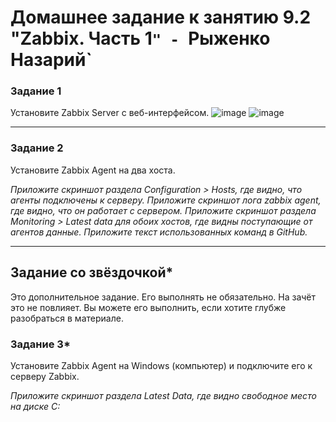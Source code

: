 # Домашнее задание к занятию 9.2 "Zabbix. Часть 1`" - `Рыженко Назарий`

### Задание 1 

Установите Zabbix Server с веб-интерфейсом.
![image](https://user-images.githubusercontent.com/106932460/213180154-32227686-49ef-451a-9aa8-4a96d5073960.png)
![image](https://user-images.githubusercontent.com/106932460/213161694-cd1ab9ef-5123-45eb-b21f-994b06eeb0cb.png)


---

### Задание 2 

Установите Zabbix Agent на два хоста.

*Приложите скриншот раздела Configuration > Hosts, где видно, что агенты подключены к серверу.*
*Приложите скриншот лога zabbix agent, где видно, что он работает с сервером.*
*Приложите скриншот раздела Monitoring > Latest data для обоих хостов, где видны поступающие от агентов данные.*
*Приложите текст использованных команд в GitHub.*

---
## Задание со звёздочкой*

Это дополнительное задание. Его выполнять не обязательно. На зачёт это не повлияет. Вы можете его выполнить, если хотите глубже разобраться в материале.

### Задание 3* 

Установите Zabbix Agent на Windows (компьютер) и подключите его к серверу Zabbix.

*Приложите скриншот раздела Latest Data, где видно свободное место на диске C:*
